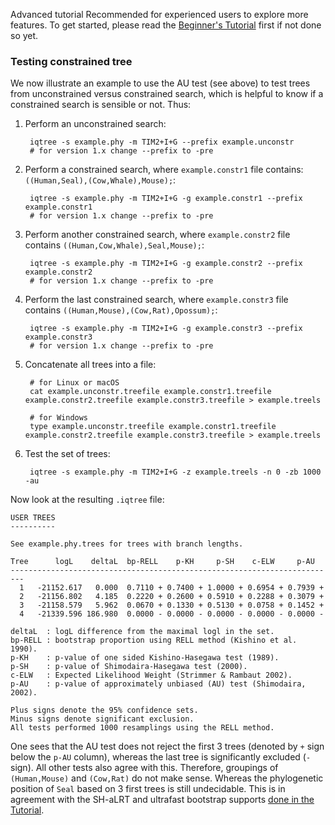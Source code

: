 Advanced tutorial
Recommended for experienced users to explore more features.
To get started, please read the [Beginner's Tutorial](Tutorial) first if not done so yet.

### Testing constrained tree

We now illustrate an example to use the AU test (see above) to test trees from unconstrained versus constrained search, which is helpful to know if a constrained search is sensible or not. Thus:

1. Perform an unconstrained search:
        
        iqtree -s example.phy -m TIM2+I+G --prefix example.unconstr
        # for version 1.x change --prefix to -pre
        
2. Perform a constrained search, where `example.constr1` file contains: `((Human,Seal),(Cow,Whale),Mouse);`:
    
        iqtree -s example.phy -m TIM2+I+G -g example.constr1 --prefix example.constr1
        # for version 1.x change --prefix to -pre
        
3. Perform another constrained search, where `example.constr2` file contains `((Human,Cow,Whale),Seal,Mouse);`: 

        iqtree -s example.phy -m TIM2+I+G -g example.constr2 --prefix example.constr2
        # for version 1.x change --prefix to -pre

4. Perform the last constrained search, where `example.constr3` file contains `((Human,Mouse),(Cow,Rat),Opossum);`: 

        iqtree -s example.phy -m TIM2+I+G -g example.constr3 --prefix example.constr3
        # for version 1.x change --prefix to -pre

5. Concatenate all trees into a file:
    
        # for Linux or macOS
        cat example.unconstr.treefile example.constr1.treefile example.constr2.treefile example.constr3.treefile > example.treels
        
        # for Windows
        type example.unconstr.treefile example.constr1.treefile example.constr2.treefile example.constr3.treefile > example.treels
        
    
6. Test the set of trees:
    
        iqtree -s example.phy -m TIM2+I+G -z example.treels -n 0 -zb 1000 -au


Now look at the resulting `.iqtree` file:

    USER TREES
    ----------

    See example.phy.trees for trees with branch lengths.

    Tree      logL    deltaL  bp-RELL    p-KH     p-SH    c-ELW     p-AU
    -------------------------------------------------------------------------
      1   -21152.617   0.000  0.7110 + 0.7400 + 1.0000 + 0.6954 + 0.7939 + 
      2   -21156.802   4.185  0.2220 + 0.2600 + 0.5910 + 0.2288 + 0.3079 + 
      3   -21158.579   5.962  0.0670 + 0.1330 + 0.5130 + 0.0758 + 0.1452 + 
      4   -21339.596 186.980  0.0000 - 0.0000 - 0.0000 - 0.0000 - 0.0000 - 

    deltaL  : logL difference from the maximal logl in the set.
    bp-RELL : bootstrap proportion using RELL method (Kishino et al. 1990).
    p-KH    : p-value of one sided Kishino-Hasegawa test (1989).
    p-SH    : p-value of Shimodaira-Hasegawa test (2000).
    c-ELW   : Expected Likelihood Weight (Strimmer & Rambaut 2002).
    p-AU    : p-value of approximately unbiased (AU) test (Shimodaira, 2002).

    Plus signs denote the 95% confidence sets.
    Minus signs denote significant exclusion.
    All tests performed 1000 resamplings using the RELL method.

One sees that the AU test does not reject the first 3 trees (denoted by `+` sign below the `p-AU` column), whereas the last tree is significantly excluded (`-` sign). All other tests also agree with this. Therefore, groupings of `(Human,Mouse)` and `(Cow,Rat)` do not make sense. Whereas the phylogenetic position of `Seal` based on 3 first trees is still undecidable. This is in agreement with the SH-aLRT and ultrafast bootstrap supports [done in the Tutorial](Tutorial#assessing-branch-supports-with-single-branch-tests).